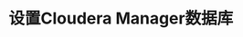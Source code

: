 设置Cloudera Manager数据库
================================================================================

